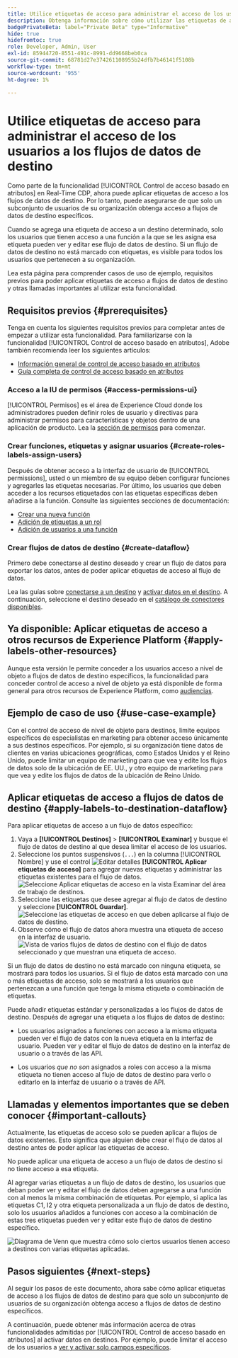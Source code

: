 ```yaml
---
title: Utilice etiquetas de acceso para administrar el acceso de los usuarios a los flujos de datos de destino
description: Obtenga información sobre cómo utilizar las etiquetas de acceso para administrar el acceso de los usuarios a los flujos de datos de destino, de modo que solo un subconjunto de usuarios de su organización obtenga acceso a flujos de datos de destino específicos.
badgePrivateBeta: label="Private Beta" type="Informative"
hide: true
hidefromtoc: true
role: Developer, Admin, User
exl-id: 85944720-8551-491c-8991-dd9668beb0ca
source-git-commit: 68781d27e374261108955b24dfb7b46141f5108b
workflow-type: tm+mt
source-wordcount: '955'
ht-degree: 1%

---
```


# Utilice etiquetas de acceso para administrar el acceso de los usuarios a los flujos de datos de destino

Como parte de la funcionalidad [!UICONTROL Control de acceso basado en atributos] en Real-Time CDP, ahora puede aplicar etiquetas de acceso a los flujos de datos de destino. Por lo tanto, puede asegurarse de que solo un subconjunto de usuarios de su organización obtenga acceso a flujos de datos de destino específicos.

Cuando se agrega una etiqueta de acceso a un destino determinado, solo los usuarios que tienen acceso a una función a la que se les asigna esa etiqueta pueden ver y editar ese flujo de datos de destino. Si un flujo de datos de destino no está marcado con etiquetas, es visible para todos los usuarios que pertenecen a su organización.

Lea esta página para comprender casos de uso de ejemplo, requisitos previos para poder aplicar etiquetas de acceso a flujos de datos de destino y otras llamadas importantes al utilizar esta funcionalidad.

## Requisitos previos {#prerequisites}

Tenga en cuenta los siguientes requisitos previos para completar antes de empezar a utilizar esta funcionalidad. Para familiarizarse con la funcionalidad [!UICONTROL Control de acceso basado en atributos], Adobe también recomienda leer los siguientes artículos:

* [Información general de control de acceso basado en atributos](/help/access-control/abac/overview.md)
* [Guía completa de control de acceso basado en atributos](/help/access-control/abac/end-to-end-guide.md)

### Acceso a la IU de permisos {#access-permissions-ui}

[!UICONTROL Permisos] es el área de Experience Cloud donde los administradores pueden definir roles de usuario y directivas para administrar permisos para características y objetos dentro de una aplicación de producto. Lea la [sección de permisos](/help/access-control/abac/end-to-end-guide.md#permissions) para comenzar.

### Crear funciones, etiquetas y asignar usuarios {#create-roles-labels-assign-users}

Después de obtener acceso a la interfaz de usuario de [!UICONTROL permissions], usted o un miembro de su equipo deben configurar funciones y agregarles las etiquetas necesarias. Por último, los usuarios que deben acceder a los recursos etiquetados con las etiquetas específicas deben añadirse a la función. Consulte las siguientes secciones de documentación:

* [Crear una nueva función](/help/access-control/abac/ui/roles.md)
* [Adición de etiquetas a un rol](/help/access-control/abac/end-to-end-guide.md#label-roles)
* [Adición de usuarios a una función](/help/access-control/ui/users.md)

### Crear flujos de datos de destino {#create-dataflow}

Primero debe conectarse al destino deseado y crear un flujo de datos para exportar los datos, antes de poder aplicar etiquetas de acceso al flujo de datos.

Lea las guías sobre [conectarse a un destino](/help/destinations/ui/connect-destination.md) y [activar datos en el destino](/help/destinations/ui/activation-overview.md). A continuación, seleccione el destino deseado en el [catálogo de conectores disponibles](/help/destinations/catalog/overview.md).

## Ya disponible: Aplicar etiquetas de acceso a otros recursos de Experience Platform {#apply-labels-other-resources}

Aunque esta versión le permite conceder a los usuarios acceso a nivel de objeto a flujos de datos de destino específicos, la funcionalidad para conceder control de acceso a nivel de objeto ya está disponible de forma general para otros recursos de Experience Platform, como [audiencias](/help/access-control/abac/end-to-end-guide.md#apply-labels-to-segments).

## Ejemplo de caso de uso {#use-case-example}

Con el control de acceso de nivel de objeto para destinos, limite equipos específicos de especialistas en marketing para obtener acceso únicamente a sus destinos específicos. Por ejemplo, si su organización tiene datos de clientes en varias ubicaciones geográficas, como Estados Unidos y el Reino Unido, puede limitar un equipo de marketing para que vea y edite los flujos de datos solo de la ubicación de EE. UU., y otro equipo de marketing para que vea y edite los flujos de datos de la ubicación de Reino Unido.

## Aplicar etiquetas de acceso a flujos de datos de destino {#apply-labels-to-destination-dataflow}

Para aplicar etiquetas de acceso a un flujo de datos específico:

1. Vaya a **[!UICONTROL Destinos]** > **[!UICONTROL Examinar]** y busque el flujo de datos de destino al que desea limitar el acceso de los usuarios.
1. Seleccione los puntos suspensivos (`...`) en la columna [!UICONTROL Nombre] y use el control ![Editar detalles](/help/images/icons/key.png) **[!UICONTROL Aplicar etiquetas de acceso]** para agregar nuevas etiquetas y administrar las etiquetas existentes para el flujo de datos.
   ![Seleccione Aplicar etiquetas de acceso en la vista Examinar del área de trabajo de destinos.](/help/access-control/images/olac/apply-access-labels.png)
1. Seleccione las etiquetas que desee agregar al flujo de datos de destino y seleccione **[!UICONTROL Guardar]**.
   ![Seleccione las etiquetas de acceso en que deben aplicarse al flujo de datos de destino.](/help/access-control/images/olac/view-access-labels.png)
1. Observe cómo el flujo de datos ahora muestra una etiqueta de acceso en la interfaz de usuario.
   ![Vista de varios flujos de datos de destino con el flujo de datos seleccionado y que muestran una etiqueta de acceso.](/help/access-control/images/olac/dataflow-with-access-label.png)

Si un flujo de datos de destino no está marcado con ninguna etiqueta, se mostrará para todos los usuarios. Si el flujo de datos está marcado con una o más etiquetas de acceso, solo se mostrará a los usuarios que pertenezcan a una función que tenga la misma etiqueta o combinación de etiquetas.

Puede añadir etiquetas estándar y personalizadas a los flujos de datos de destino. Después de agregar una etiqueta a los flujos de datos de destino:

* Los usuarios asignados a funciones con acceso a la misma etiqueta pueden ver el flujo de datos con la nueva etiqueta en la interfaz de usuario. Pueden ver y editar el flujo de datos de destino en la interfaz de usuario o a través de las API.

* Los usuarios *que no son* asignados a roles con acceso a la misma etiqueta no tienen acceso al flujo de datos de destino para verlo o editarlo en la interfaz de usuario o a través de API.

## Llamadas y elementos importantes que se deben conocer {#important-callouts}

Actualmente, las etiquetas de acceso solo se pueden aplicar a flujos de datos existentes. Esto significa que alguien debe crear el flujo de datos al destino antes de poder aplicar las etiquetas de acceso.

No puede aplicar una etiqueta de acceso a un flujo de datos de destino si no tiene acceso a esa etiqueta.

Al agregar varias etiquetas a un flujo de datos de destino, los usuarios que deban poder ver y editar el flujo de datos deben agregarse a una función con al menos la misma combinación de etiquetas. Por ejemplo, si aplica las etiquetas C1, I2 y otra etiqueta personalizada a un flujo de datos de destino, solo los usuarios añadidos a funciones con acceso a la combinación de estas tres etiquetas pueden ver y editar este flujo de datos de destino específico.

![Diagrama de Venn que muestra cómo solo ciertos usuarios tienen acceso a destinos con varias etiquetas aplicadas.](/help/access-control/images/olac/multiple-labels-venn.png)

## Pasos siguientes {#next-steps}

Al seguir los pasos de este documento, ahora sabe cómo aplicar etiquetas de acceso a los flujos de datos de destino para que solo un subconjunto de usuarios de su organización obtenga acceso a flujos de datos de destino específicos.

A continuación, puede obtener más información acerca de otras funcionalidades admitidas por [!UICONTROL Control de acceso basado en atributos] al activar datos en destinos. Por ejemplo, puede limitar el acceso de los usuarios a [ver y activar solo campos específicos](/help/access-control/abac/overview.md#destinations).
